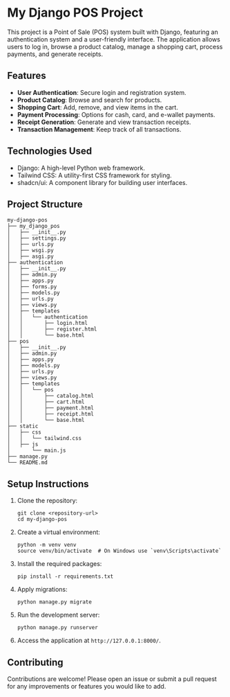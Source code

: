 # My Django POS Project

This project is a Point of Sale (POS) system built with Django, featuring an authentication system and a user-friendly interface. The application allows users to log in, browse a product catalog, manage a shopping cart, process payments, and generate receipts.

## Features

- **User Authentication**: Secure login and registration system.
- **Product Catalog**: Browse and search for products.
- **Shopping Cart**: Add, remove, and view items in the cart.
- **Payment Processing**: Options for cash, card, and e-wallet payments.
- **Receipt Generation**: Generate and view transaction receipts.
- **Transaction Management**: Keep track of all transactions.

## Technologies Used

- Django: A high-level Python web framework.
- Tailwind CSS: A utility-first CSS framework for styling.
- shadcn/ui: A component library for building user interfaces.

## Project Structure

```
my-django-pos
├── my_django_pos
│   ├── __init__.py
│   ├── settings.py
│   ├── urls.py
│   ├── wsgi.py
│   ├── asgi.py
├── authentication
│   ├── __init__.py
│   ├── admin.py
│   ├── apps.py
│   ├── forms.py
│   ├── models.py
│   ├── urls.py
│   ├── views.py
│   ├── templates
│   │   └── authentication
│   │       ├── login.html
│   │       ├── register.html
│   │       └── base.html
├── pos
│   ├── __init__.py
│   ├── admin.py
│   ├── apps.py
│   ├── models.py
│   ├── urls.py
│   ├── views.py
│   ├── templates
│   │   └── pos
│   │       ├── catalog.html
│   │       ├── cart.html
│   │       ├── payment.html
│   │       ├── receipt.html
│   │       └── base.html
├── static
│   ├── css
│   │   └── tailwind.css
│   ├── js
│       └── main.js
├── manage.py
└── README.md
```

## Setup Instructions

1. Clone the repository:
   ```
   git clone <repository-url>
   cd my-django-pos
   ```

2. Create a virtual environment:
   ```
   python -m venv venv
   source venv/bin/activate  # On Windows use `venv\Scripts\activate`
   ```

3. Install the required packages:
   ```
   pip install -r requirements.txt
   ```

4. Apply migrations:
   ```
   python manage.py migrate
   ```

5. Run the development server:
   ```
   python manage.py runserver
   ```

6. Access the application at `http://127.0.0.1:8000/`.

## Contributing

Contributions are welcome! Please open an issue or submit a pull request for any improvements or features you would like to add.